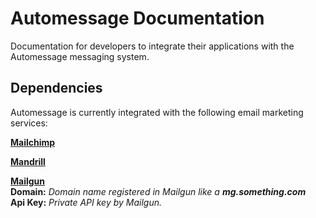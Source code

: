 # Automessage Documentation

Documentation for developers to integrate their applications with the Automessage messaging system.


## Dependencies
Automessage is currently integrated with the following email marketing services:

[**Mailchimp**](https://mailchimp.com)

[**Mandrill**](https://mandrill.com)

[**Mailgun**](https://mailgun.com)<br>
**Domain:** *Domain name registered in Mailgun like a* <i><b>mg.something.com</b></i><br>
**Api Key:** *Private API key by Mailgun.*

